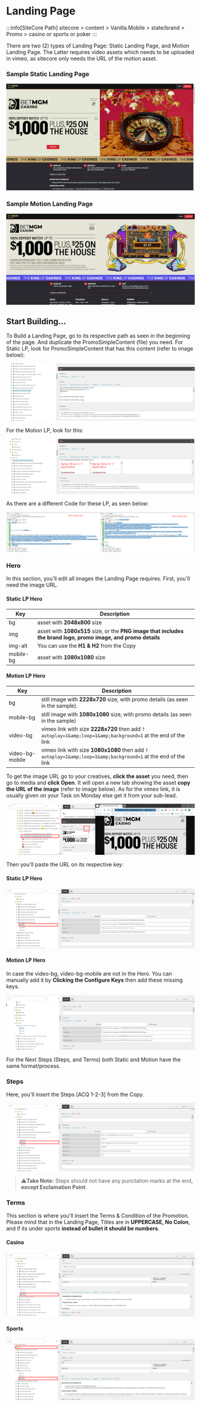 # Landing Page

:::info[SiteCore Path]
sitecore > content > Vanilla.Mobile > state/brand > Promo > casino or sports or poker
:::

There are two (2) types of Landing Page: Static Landing Page, and Motion Landing Page. The Latter requires video assets which needs to be uploaded in vimeo, as sitecore only needs the URL of the motion asset.

### Sample Static Landing Page

![Landing Page Sample](<../../static/img/builds/landing-page/Landing Page Page.png>)

### Sample Motion Landing Page
![Motion Landing Page Sample](<../../static/img/builds/landing-page/motion 1.png>)


## Start Building...
To Build a Landing Page, go to its respective path as seen in the beginning of the page. And duplicate the PromoSimpleContent (file) you need. For Static LP, look for PromoSimpleContent that has this content (refer to image below):  

![Alt text](<../../static/img/builds/landing-page/static lp dup.png>)

For the Motion LP, look for this:  

![Alt text](<../../static/img/builds/landing-page/motion lp dup.png>)

As there are a different Code for these LP, as seen below:  

![Alt text](<../../static/img/builds/landing-page/difference.png>)

### Hero

In this section, you'll edit all images the Landing Page requires. First, you'll need the image URL.  

#### Static LP Hero
| Key       | Description                                                                                                     |
| --------- | --------------------------------------------------------------------------------------------------------------- |
| bg        | asset with **2048x800** size                                                                                    |
| img       | asset with **1080x515** size, or the **PNG image that includes the brand logo, promo image, and promo details** |
| img-alt   | You can use the **H1 & H2** from the Copy                                                                       |
| mobile-bg | asset with **1080x1080** size                                                                                   |

#### Motion LP Hero
| Key       | Description                                                                                                     |
| --------- | --------------------------------------------------------------------------------------------------------------- |
| bg        | still image with **2228x720** size, with promo details (as seen in the sample).                                                                                      |
| mobile-bg       | still image with **1080x1080** size, with promo details (as seen in the sample) |
| video-bg   | vimeo link with size **2228x720** then add `?autoplay=1&amp;loop=1&amp;background=1` at the end of the link                                                                     |
| video-bg-mobile | vimeo link with size **1080x1080** then add `?autoplay=1&amp;loop=1&amp;background=1` at the end of the link                                                                                |


To get the image URL go to your creatives, **click the asset** you need, then go to media and **click Open**. It will open a new tab showing the asset **copy the URL of the image** (refer to image below). As for the vimeo link, it is usually given on your Task on Monday else get it from your sub-lead.

![Landing Page Sample](../../static/img/builds/landing-page/url.png)

Then you'll paste the URL on its respective key:

#### Static LP Hero
![Landing Page Sample](../../static/img/builds/landing-page/Hero.png)

#### Motion LP Hero
In case the video-bg, video-bg-mobile are not in the Hero. You can manually add it by **Clicking the Configure Keys** then add these missing keys.  

![Alt text](<../../static/img/builds/landing-page/motion hero.png>)

For the Next Steps (Steps, and Terms) both Static and Motion have the same format/process.

### Steps

Here, you'll insert the Steps [ACQ 1-2-3] from the Copy.

![Landing Page Sample](../../static/img/builds/landing-page/steps.png)

> :warning:**Take Note:** Steps should not have any punctation marks at the end, **except Exclamation Point**.

### Terms

This section is where you'll insert the Terms & Condition of the Promotion. Please mind that in the Landing Page, Titles are in **UPPERCASE, No Colon**, and if its under sports **instead of bullet it should be numbers**.

#### Casino

![Landing Page Sample](../../static/img/builds/landing-page/terms.png)

#### Sports

![Landing Page Sample](../../static/img/builds/landing-page/sports.png)
